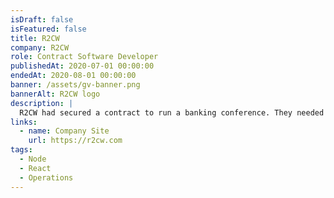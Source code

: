 ```yaml
---
isDraft: false
isFeatured: false
title: R2CW
company: R2CW
role: Contract Software Developer
publishedAt: 2020-07-01 00:00:00
endedAt: 2020-08-01 00:00:00
banner: /assets/gv-banner.png
bannerAlt: R2CW logo
description: |
  R2CW had secured a contract to run a banking conference. They needed help handling the reservations and scheduling those into meeting rooms.
links:
  - name: Company Site
    url: https://r2cw.com
tags:
  - Node
  - React
  - Operations
---
```

